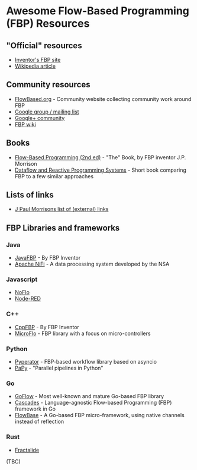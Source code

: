 # Awesome Flow-Based Programming (FBP) Resources

## "Official" resources
- [Inventor's FBP site](http://www.jpaulmorrison.com/fbp/)
- [Wikipedia article](https://en.wikipedia.org/wiki/Flow-based_programming)

## Community resources
- [FlowBased.org](http://flowbased.org/) - Community website collecting community work around FBP
- [Google group / mailing list](https://groups.google.com/forum/#!forum/flow-based-programming)
- [Google+ community](https://plus.google.com/communities/109985462312550244212)
- [FBP wiki](http://wiki.c2.com/?FlowBasedProgramming)

## Books
- [Flow-Based Programming (2nd ed)](http://a.co/eDK7LgY) - "The" Book, by FBP inventor J.P. Morrison
- [Dataflow and Reactive Programming Systems](https://leanpub.com/dataflowbook) - Short book comparing FBP to a few similar approaches 

## Lists of links
- [J Paul Morrisons list of (external) links](http://www.jpaulmorrison.com/fbp/links_external.html)

## FBP Libraries and frameworks

### Java
- [JavaFBP](https://github.com/jpaulm/javafbp) - By FBP Inventor
- [Apache NiFi](https://nifi.apache.org/) - A data processing system developed by the NSA

### Javascript
- [NoFlo](https://noflojs.org/)
- [Node-RED](https://nodered.org/)

### C++
- [CppFBP](https://github.com/jpaulm/cppfbp) - By FBP Inventor
- [MicroFlo](http://microflo.org/) - FBP library with a focus on micro-controllers

### Python
- [Pyperator](https://github.com/baffelli/pyperator) - FBP-based workflow library based on asyncio
- [PaPy](http://mcieslik-mctp.github.io/papy/) - "Parallel pipelines in Python"

### Go
- [GoFlow](https://github.com/baffelli/pyperator) - Most well-known and mature Go-based FBP library
- [Cascades](https://github.com/cascades-fbp/cascades) - Language-agnostic Flow-based Programming (FBP) framework in Go
- [FlowBase](http://flowbase.org/) - A Go-based FBP micro-framework, using native channels instead of reflection

### Rust
- [Fractalide](https://github.com/fractalide/fractalide)

(TBC)
